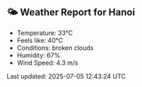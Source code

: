 <!-- WEATHER-START -->
## 🌤 Weather Report for Hanoi

- Temperature: 33°C
- Feels like: 40°C
- Conditions: broken clouds
- Humidity: 67%
- Wind Speed: 4.3 m/s

Last updated: 2025-07-05 12:43:24 UTC
<!-- WEATHER-END -->
